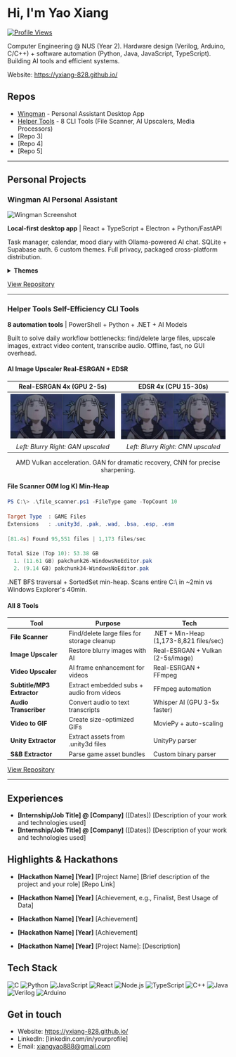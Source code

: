 ﻿# Hi, I'm Yao Xiang 

[![Profile Views](https://komarev.com/ghpvc/?username=Yxiang-828&color=blue)](https://github.com/Yxiang-828)

Computer Engineering @ NUS (Year 2). Hardware design (Verilog, Arduino, C/C++) + software automation (Python, Java, JavaScript, TypeScript). Building AI tools and efficient systems.

 Website: https://yxiang-828.github.io/

##  Repos
- [Wingman](https://github.com/Yxiang-828/Wingman) - Personal Assistant Desktop App 
- [Helper Tools](https://github.com/Yxiang-828/Helper_Tools) - 8 CLI Tools (File Scanner, AI Upscalers, Media Processors) 
- [Repo 3]
- [Repo 4]
- [Repo 5]

---

##  Personal Projects

### Wingman  AI Personal Assistant

<img src="images/7409.png" width="400" alt="Wingman Screenshot">

**Local-first desktop app** | React + TypeScript + Electron + Python/FastAPI

Task manager, calendar, mood diary with Ollama-powered AI chat. SQLite + Supabase auth. 6 custom themes. Full privacy, packaged cross-platform distribution.

<details>
<summary><b> Themes</b></summary>

<div align="center">
<table>
<tr>
<td align="center"><img src="https://raw.githubusercontent.com/Yxiang-828/Wingman/main/src/assets/backgrounds/dark-theme.png" width="200" alt="Dark Theme"/><br/><b> Dark</b></td>
<td align="center"><img src="https://raw.githubusercontent.com/Yxiang-828/Wingman/main/src/assets/backgrounds/light-theme.png" width="200" alt="Light Theme"/><br/><b> Light</b></td>
<td align="center"><img src="https://raw.githubusercontent.com/Yxiang-828/Wingman/main/src/assets/backgrounds/yandere-theme.png" width="200" alt="Yandere Theme"/><br/><b> Yandere</b></td>
</tr>
<tr>
<td align="center"><img src="https://raw.githubusercontent.com/Yxiang-828/Wingman/main/src/assets/backgrounds/kuudere-theme.png" width="200" alt="Kuudere Theme"/><br/><b> Kuudere</b></td>
<td align="center"><img src="https://raw.githubusercontent.com/Yxiang-828/Wingman/main/src/assets/backgrounds/tsundere-theme.png" width="200" alt="Tsundere Theme"/><br/><b> Tsundere</b></td>
<td align="center"><img src="https://raw.githubusercontent.com/Yxiang-828/Wingman/main/src/assets/backgrounds/dandere-theme.png" width="200" alt="Dandere Theme"/><br/><b> Dandere</b></td>
</tr>
</table>
</div>

</details>

[View Repository](https://github.com/Yxiang-828/Wingman) 

---

### Helper Tools  Self-Efficiency CLI Tools

**8 automation tools** | PowerShell + Python + .NET + AI Models

Built to solve daily workflow bottlenecks: find/delete large files, upscale images, extract video content, transcribe audio. Offline, fast, no GUI overhead.

#### AI Image Upscaler  Real-ESRGAN + EDSR

<div align="center">

| **Real-ESRGAN 4x (GPU 2-5s)** | **EDSR 4x (CPU 15-30s)** |
|:---:|:---:|
| ![Real-ESRGAN](https://raw.githubusercontent.com/Yxiang-828/Helper_Tools/main/image_upscaler/samples/realesrgan_1.png) | ![EDSR](https://raw.githubusercontent.com/Yxiang-828/Helper_Tools/main/image_upscaler/samples/edsr_1.png) |
| *Left: Blurry  Right: GAN upscaled* | *Left: Blurry  Right: CNN upscaled* |

AMD Vulkan acceleration. GAN for dramatic recovery, CNN for precise sharpening.

</div>

#### File Scanner  O(M log K) Min-Heap

```powershell
PS C:\> .\file_scanner.ps1 -FileType game -TopCount 10

Target Type  : GAME Files
Extensions   : .unity3d, .pak, .wad, .bsa, .esp, .esm

[81.4s] Found 95,551 files | 1,173 files/sec

Total Size (Top 10): 53.38 GB
  1. (11.61 GB) pakchunk26-WindowsNoEditor.pak
  2. (9.14 GB) pakchunk34-WindowsNoEditor.pak
```

.NET BFS traversal + SortedSet min-heap. Scans entire C:\ in ~2min vs Windows Explorer's 40min.

#### All 8 Tools

| Tool | Purpose | Tech |
|------|---------|------|
| **File Scanner** | Find/delete large files for storage cleanup | .NET + Min-Heap (1,173-8,821 files/sec) |
| **Image Upscaler** | Restore blurry images with AI | Real-ESRGAN + Vulkan (2-5s/image) |
| **Video Upscaler** | AI frame enhancement for videos | Real-ESRGAN + FFmpeg |
| **Subtitle/MP3 Extractor** | Extract embedded subs + audio from videos | FFmpeg automation |
| **Audio Transcriber** | Convert audio to text transcripts | Whisper AI (GPU 3-5x faster) |
| **Video to GIF** | Create size-optimized GIFs | MoviePy + auto-scaling |
| **Unity Extractor** | Extract assets from .unity3d files | UnityPy parser |
| **S&B Extractor** | Parse game asset bundles | Custom binary parser |

[View Repository](https://github.com/Yxiang-828/Helper_Tools) 

---

##  Experiences
- **[Internship/Job Title] @ [Company]** ([Dates])  [Description of your work and technologies used]
- **[Internship/Job Title] @ [Company]** ([Dates])  [Description of your work and technologies used]

##  Highlights & Hackathons
- **[Hackathon Name] [Year]**  [Project Name]
  [Brief description of the project and your role]
  [Repo Link]

- **[Hackathon Name] [Year]**  [Achievement, e.g., Finalist, Best Usage of Data]
- **[Hackathon Name] [Year]**  [Achievement]
- **[Hackathon Name] [Year]**  [Achievement]
- **[Hackathon Name] [Year]**  [Project Name]: [Description]

##  Tech Stack
![C](https://img.shields.io/badge/C-00599C?style=for-the-badge&logo=c&logoColor=white)
![Python](https://img.shields.io/badge/Python-3776AB?style=for-the-badge&logo=python&logoColor=white)
![JavaScript](https://img.shields.io/badge/JavaScript-F7DF1E?style=for-the-badge&logo=javascript&logoColor=black)
![React](https://img.shields.io/badge/React-61DAFB?style=for-the-badge&logo=react&logoColor=black)
![Node.js](https://img.shields.io/badge/Node.js-339933?style=for-the-badge&logo=nodedotjs&logoColor=white)
![TypeScript](https://img.shields.io/badge/TypeScript-007ACC?style=for-the-badge&logo=typescript&logoColor=white)
![C++](https://img.shields.io/badge/C%2B%2B-00599C?style=for-the-badge&logo=c%2B%2B&logoColor=white)
![Java](https://img.shields.io/badge/Java-ED8B00?style=for-the-badge&logo=openjdk&logoColor=white)
![Verilog](https://img.shields.io/badge/Verilog-000000?style=for-the-badge&logo=verilog&logoColor=white)
![Arduino](https://img.shields.io/badge/Arduino-00979D?style=for-the-badge&logo=arduino&logoColor=white)

##  Get in touch
-  Website: https://yxiang-828.github.io/
-  LinkedIn: [linkedin.com/in/yourprofile]
-  Email: xiangyao888@gmail.com


